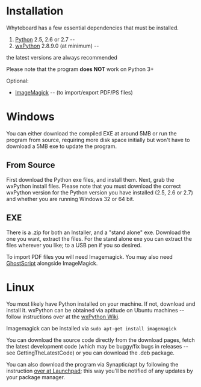 

# Installation #


Whyteboard has a few essential dependencies that must be installed.

  1. [Python](http://python.org/download/) 2.5, 2.6 or 2.7  --
  1. [wxPython](http://www.wxpython.org/download.php) 2.8.9.0 (at minimum) --

the latest versions are always recommended

Please note that the program **does NOT** work on Python 3+

Optional:
  * [ImageMagick](http://www.imagemagick.net) --  (to import/export PDF/PS files)



# Windows #
You can either download the compiled EXE at around 5MB or run the program from source, requiring more disk space initially but won't have to download a 5MB exe to update the program.

## From Source ##
First download the Python exe files, and install them.
Next, grab the wxPython install files. Please note that you must download the correct wxPython version for the Python version you have installed (2.5, 2.6 or 2.7) and whether you are running Windows 32 or 64 bit.

## EXE ##
There is a .zip for both an Installer, and a "stand alone" exe. Download the one you want, extract the files. For the stand alone exe you can extract the files wherever you like; to a USB pen if you so desired.



To import PDF files you will need Imagemagick.
You may also need [GhostScript](http://pages.cs.wisc.edu/~ghost/) alongside ImageMagick.



# Linux #

You most likely have Python installed on your machine. If not, download and install it.
wxPython can be obtained via aptitude on Ubuntu machines -- follow instructions over at the [wxPython Wiki](http://wiki.wxpython.org/InstallingOnUbuntuOrDebian).

Imagemagick can be installed via `sudo apt-get install imagemagick`

You can download the source code directly from the download pages, fetch the latest development code (which may be buggy/fix bugs in releases -- see GettingTheLatestCode) or you can download the .deb package.

You can also download the program via Synaptic/apt by following the instruction [over at Launchpad](https://launchpad.net/~sproaty/+archive/ppa/); this way you'll be notified of any updates by your package manager.